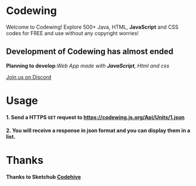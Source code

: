# Codewing
Welcome to Codewing! Explore 500+ Java, HTML, **JavaScript** and CSS codes for FREE and use without any copyright worries!

Development of Codewing has almost ended
--
**Planning to develop**:*Web App made with **JavaScript**, Html and css*

[Join us on Discord](https://discord.gg/dCVHetn8Y3)
# Usage
#### 1. Send a HTTPS `GET` request to https://codewing.js.org/Api/Units/1.json
#### 2. You will receive a response in json format and you can display them in a list.
# Thanks
#### Thanks to Sketchub [Codehive](https://codehive.sketchub.in/)
